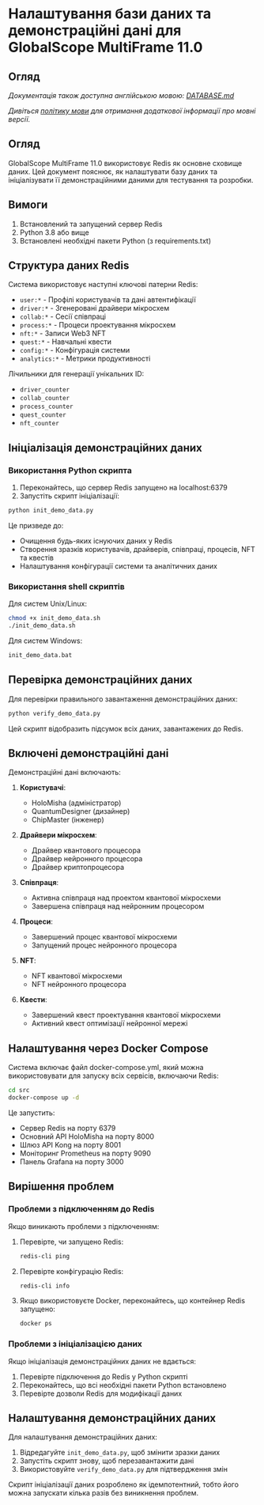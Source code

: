 # Налаштування бази даних та демонстраційні дані для GlobalScope MultiFrame 11.0

## Огляд

*Документація також доступна англійською мовою: [DATABASE.md](DATABASE.md)*

*Дивіться [політику мови](docs/language_policy_uk.md) для отримання додаткової інформації про мовні версії.*

## Огляд

GlobalScope MultiFrame 11.0 використовує Redis як основне сховище даних. Цей документ пояснює, як налаштувати базу даних та ініціалізувати її демонстраційними даними для тестування та розробки.

## Вимоги

1. Встановлений та запущений сервер Redis
2. Python 3.8 або вище
3. Встановлені необхідні пакети Python (з requirements.txt)

## Структура даних Redis

Система використовує наступні ключові патерни Redis:

- `user:*` - Профілі користувачів та дані автентифікації
- `driver:*` - Згенеровані драйвери мікросхем
- `collab:*` - Сесії співпраці
- `process:*` - Процеси проектування мікросхем
- `nft:*` - Записи Web3 NFT
- `quest:*` - Навчальні квести
- `config:*` - Конфігурація системи
- `analytics:*` - Метрики продуктивності

Лічильники для генерації унікальних ID:
- `driver_counter`
- `collab_counter`
- `process_counter`
- `quest_counter`
- `nft_counter`

## Ініціалізація демонстраційних даних

### Використання Python скрипта

1. Переконайтесь, що сервер Redis запущено на localhost:6379
2. Запустіть скрипт ініціалізації:

```bash
python init_demo_data.py
```

Це призведе до:
- Очищення будь-яких існуючих даних у Redis
- Створення зразків користувачів, драйверів, співпраці, процесів, NFT та квестів
- Налаштування конфігурації системи та аналітичних даних

### Використання shell скриптів

Для систем Unix/Linux:
```bash
chmod +x init_demo_data.sh
./init_demo_data.sh
```

Для систем Windows:
```cmd
init_demo_data.bat
```

## Перевірка демонстраційних даних

Для перевірки правильного завантаження демонстраційних даних:

```bash
python verify_demo_data.py
```

Цей скрипт відобразить підсумок всіх даних, завантажених до Redis.

## Включені демонстраційні дані

Демонстраційні дані включають:

1. **Користувачі**:
   - HoloMisha (адміністратор)
   - QuantumDesigner (дизайнер)
   - ChipMaster (інженер)

2. **Драйвери мікросхем**:
   - Драйвер квантового процесора
   - Драйвер нейронного процесора
   - Драйвер криптопроцесора

3. **Співпраця**:
   - Активна співпраця над проектом квантової мікросхеми
   - Завершена співпраця над нейронним процесором

4. **Процеси**:
   - Завершений процес квантової мікросхеми
   - Запущений процес нейронного процесора

5. **NFT**:
   - NFT квантової мікросхеми
   - NFT нейронного процесора

6. **Квести**:
   - Завершений квест проектування квантової мікросхеми
   - Активний квест оптимізації нейронної мережі

## Налаштування через Docker Compose

Система включає файл docker-compose.yml, який можна використовувати для запуску всіх сервісів, включаючи Redis:

```bash
cd src
docker-compose up -d
```

Це запустить:
- Сервер Redis на порту 6379
- Основний API HoloMisha на порту 8000
- Шлюз API Kong на порту 8001
- Моніторинг Prometheus на порту 9090
- Панель Grafana на порту 3000

## Вирішення проблем

### Проблеми з підключенням до Redis

Якщо виникають проблеми з підключенням:

1. Перевірте, чи запущено Redis:
   ```bash
   redis-cli ping
   ```

2. Перевірте конфігурацію Redis:
   ```bash
   redis-cli info
   ```

3. Якщо використовуєте Docker, переконайтесь, що контейнер Redis запущено:
   ```bash
   docker ps
   ```

### Проблеми з ініціалізацією даних

Якщо ініціалізація демонстраційних даних не вдається:

1. Перевірте підключення до Redis у Python скрипті
2. Переконайтесь, що всі необхідні пакети Python встановлено
3. Перевірте дозволи Redis для модифікації даних

## Налаштування демонстраційних даних

Для налаштування демонстраційних даних:

1. Відредагуйте `init_demo_data.py`, щоб змінити зразки даних
2. Запустіть скрипт знову, щоб перезавантажити дані
3. Використовуйте `verify_demo_data.py` для підтвердження змін

Скрипт ініціалізації даних розроблено як ідемпотентний, тобто його можна запускати кілька разів без виникнення проблем.